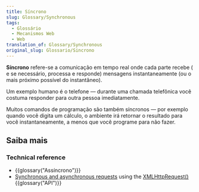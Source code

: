 ```yaml
---
title: Síncrono
slug: Glossary/Synchronous
tags:
  - Glossário
  - Mecanismos Web
  - Web
translation_of: Glossary/Synchronous
original_slug: Glossario/Sincrono
---
```

**Síncrono** refere-se a comunicação em tempo real onde cada parte recebe ( e se necessário, processa e responde) mensagens instantaneamente (ou o mais próximo possível do instantâneo).

Um exemplo humano é o telefone — durante uma chamada telefônica você costuma responder para outra pessoa imediatamente.

Muitos comandos de programação são também síncronos — por exemplo quando você digita um cálculo, o ambiente irá retornar o resultado para você instantaneamente, a menos que você programe para não fazer.

## Saiba mais

### Technical reference

- {{glossary("Assíncrono")}}
- [Synchronous and asynchronous requests](/pt-BR/docs/Web/API/XMLHttpRequest/Synchronous_and_Asynchronous_Requests) using the [XMLHttpRequest()](/pt-BR/docs/Web/API/XMLHttpRequest) {{glossary("API")}}
